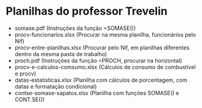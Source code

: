 # Planilhas do professor Trevelin
- somase.pdf (Instruções da função =SOMASE())
- procv-funcionarios.xlsx (Procurar na mesma planilha, funcionários pelo Nif)
- procv-entre-planilhas.xlsx (Procurar pelo Nif, em planilhas diferentes dentro da mesma pasta de trabalho)
- proch.pdf (Instruções da função =PROCH, procurar na horizontal)
- procv-e-calculos-comsumo.xlsx (Cálculos de consumo de combustível e procv)
- datas-estatisticas.xlsx (Planilha com cálculos de porcentagem, com datas e formatação condicional)
- contse-somase-sapatos.xlsx (Planilha com funções SOMASE() e CONT.SE())
